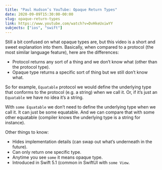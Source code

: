 ```yaml
---
title: "Paul Hudson’s YouTube: Opaque Return Types"
date: 2020-09-09T15:30:00-00:00
slug: opaque-return-types
link: https://www.youtube.com/watch?v=DvHkeUxiwYY
subjects: ["ios", "swift"]
---
```


Still a bit confused on what opaque types are, but this video is a short and sweet explanation into them. Basically, when compared to a protocol (the most similar language feature), here are the differences:

* Protocol returns any sort of a thing and we don’t know what (other than the protocol type).
* Opaque type returns a specific sort of thing but we still don’t know what.

So for example, `Equatable` protocol we would define the underlying type that conforms to the protocol (e.g. a string) when we call it. Or, if it’s just an `Equatable` we have no idea it’s a string.

With `some Equatable` we don’t need to define the underlying type when we call it. It can just be some equatable. And we can compare that with some other equatable (compiler knows the underlying type is a string for instance).

Other things to know:
* Hides implementation details (can swap out what’s underneath in the future).
* Can only return one specific type.
* Anytime you see `some` it means opaque type.
* Introduced in Swift 5.1 (common in SwiftUI with `some View`.

